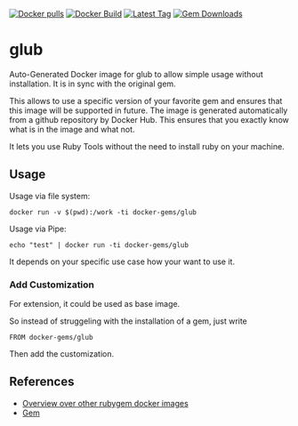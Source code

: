 [![Docker pulls](https://img.shields.io/docker/pulls/rubygem/glub.svg)](https://hub.docker.com/r/rubygem/glub/)
[![Docker Build](https://img.shields.io/docker/automated/rubygem/glub.svg)](https://hub.docker.com/r/rubygem/glub/)
[![Latest Tag](https://img.shields.io/github/tag/docker-rubygem/glub.svg)](https://hub.docker.com/r/rubygem/glub/)
[![Gem Downloads](https://img.shields.io/gem/dt/glub.svg)](https://rubygems.org/gems/glub/)
# glub

Auto-Generated Docker image for glub to allow simple usage without installation.
It is in sync with the original gem.

This allows to use a specific version of your favorite gem and ensures that this image will be supported in future.
The image is generated automatically from a github repository by Docker Hub.
This ensures that you exactly know what is in the image and what not.

It lets you use Ruby Tools without the need to install ruby on your machine.

## Usage

Usage via file system:

`docker run -v $(pwd):/work -ti docker-gems/glub`

Usage via Pipe:

`echo "test" | docker run -ti docker-gems/glub`

It depends on your specific use case how your want to use it.

### Add Customization

For extension, it could be used as base image.

So instead of struggeling with the installation of a gem, just write

`FROM docker-gems/glub`

Then add the customization.

## References

 - [Overview over other rubygem docker images](https://github.com/thinkbot/docker-rubygem)
 - [Gem](https://rubygems.org/gems/glub/)
